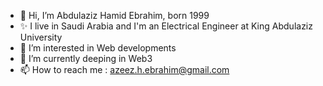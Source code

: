 - 👋 Hi, I’m Abdulaziz Hamid Ebrahim, born 1999  
- ✨ I live in Saudi Arabia and I'm an Electrical Engineer at King Abdulaziz University
- 👀 I’m interested in Web developments
- 🌱 I’m currently deeping in Web3
- 📫 How to reach me : azeez.h.ebrahim@gmail.com

<!---
AzeezEbrahim/AzeezEbrahim is a ✨ special ✨ repository because its `README.md` (this file) appears on your GitHub profile.
You can click the Preview link to take a look at your changes.
--->
